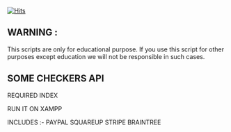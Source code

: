 [![Hits](https://hits.sh/github.com/skylar69-wtf/CC-CHECKERS-API.svg?label=Visitors)](https://hits.sh/github.com/skylar69-wtf/CC-CHECKERS-API/)

## WARNING : 
This scripts are only for educational purpose. If you use this script for other purposes except education we will not be responsible in such cases.

## SOME CHECKERS API

REQUIRED INDEX

RUN IT ON XAMPP

INCLUDES :- 
PAYPAL
SQUAREUP
STRIPE
BRAINTREE
